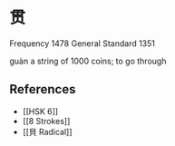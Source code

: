 # 贯
Frequency 1478
General Standard 1351

guàn
a string of 1000 coins; to go through

## References
- [[HSK 6]]
- [[8 Strokes]]
- [[貝 Radical]]